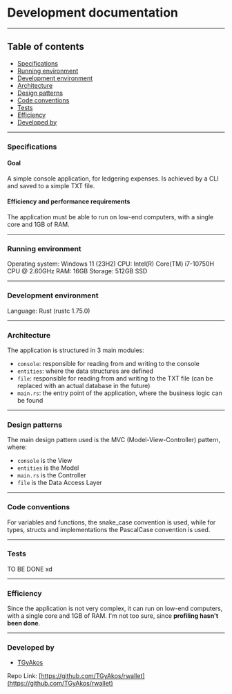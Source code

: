 # Development documentation

---

## Table of contents

 - [Specifications](#specifications)
 - [Running environment](#running-environment)
 - [Development environment](#development-environment)
 - [Architecture](#architecture)
 - [Design patterns](#design-patterns)
 - [Code conventions](#code-conventions)
 - [Tests](#tests)
 - [Efficiency](#efficiency)
 - [Developed by](#developed-by)

---

### Specifications

#### Goal
A simple console application, for ledgering expenses. Is achieved by a CLI and saved to a simple TXT file.

#### Efficiency and performance requirements
The application must be able to run on low-end computers, with a single core and 1GB of RAM.

---

### Running environment
Operating system: Windows 11 (23H2)
CPU: Intel(R) Core(TM) i7-10750H CPU @ 2.60GHz
RAM: 16GB
Storage: 512GB SSD

---

### Development environment
Language: Rust (rustc 1.75.0)

---

### Architecture
The application is structured in 3 main modules:
 - `console`: responsible for reading from and writing to the console
 - `entities`: where the data structures are defined
 - `file`: responsible for reading from and writing to the TXT file (can be replaced with an actual database in the future)
 - `main.rs`: the entry point of the application, where the business logic can be found

---

### Design patterns
The main design pattern used is the MVC (Model-View-Controller) pattern, where:
 - `console` is the View
 - `entities` is the Model
 - `main.rs` is the Controller
 - `file` is the Data Access Layer

---

### Code conventions
For variables and functions, the snake_case convention is used, while for types, structs and implementations the PascalCase convention is used.

---

### Tests
TO BE DONE xd

---

### Efficiency
Since the application is not very complex, it can run on low-end computers, with a single core and 1GB of RAM. I'm not too sure, since **profiling hasn't been done**.

---

### Developed by
 - [TGyAkos](https://github.com/TGyAkos)

Repo Link: [https://github.com/TGyAkos/rwallet](https://github.com/TGyAkos/rwallet)